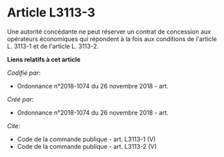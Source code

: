# Article L3113-3

Une autorité concédante ne peut réserver un contrat de concession aux opérateurs économiques qui répondent à la fois aux
conditions de l'article L. 3113-1 et de l'article L. 3113-2.

**Liens relatifs à cet article**

_Codifié par_:

  - Ordonnance n°2018-1074 du 26 novembre 2018 - art.

_Créé par_:

  - Ordonnance n°2018-1074 du 26 novembre 2018 - art.

_Cite_:

  - Code de la commande publique - art. L3113-1 (V)
  - Code de la commande publique - art. L3113-2 (V)
